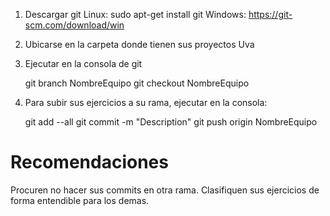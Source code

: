 1. Descargar git
	Linux: sudo apt-get install git
	Windows: https://git-scm.com/download/win

2. Ubicarse en la carpeta donde tienen sus proyectos Uva

3. Ejecutar en la consola de git

	git branch NombreEquipo
	git checkout NombreEquipo

4. Para subir sus ejercicios a su rama, ejecutar en la consola:

	git add --all
	git commit -m "Description"
	git push origin NombreEquipo

# Recomendaciones

Procuren no hacer sus commits en otra rama.
Clasifiquen sus ejercicios de forma entendible para los demas.
